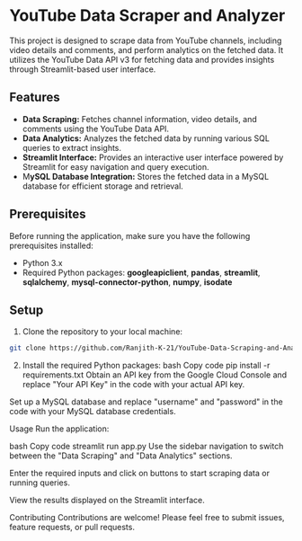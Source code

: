 # YouTube Data Scraper and Analyzer
This project is designed to scrape data from YouTube channels, including video details and comments, and perform analytics on the fetched data. It utilizes the YouTube Data API v3 for fetching data and provides insights through Streamlit-based user interface.

## Features
- **Data Scraping:** Fetches channel information, video details, and comments using the YouTube Data API.
- **Data Analytics:** Analyzes the fetched data by running various SQL queries to extract insights.
- **Streamlit Interface:** Provides an interactive user interface powered by Streamlit for easy navigation and query execution.
- M**ySQL Database Integration:** Stores the fetched data in a MySQL database for efficient storage and retrieval.

## Prerequisites
Before running the application, make sure you have the following prerequisites installed:

- Python 3.x
- Required Python packages: **googleapiclient**, **pandas**, **streamlit**, **sqlalchemy**, **mysql-connector-python**, **numpy**, **isodate**
  
## Setup
1. Clone the repository to your local machine:
```bash
git clone https://github.com/Ranjith-K-21/YouTube-Data-Scraping-and-Analytics.git
```
2. Install the required Python packages:
bash
Copy code
pip install -r requirements.txt
Obtain an API key from the Google Cloud Console and replace "Your API Key" in the code with your actual API key.

Set up a MySQL database and replace "username" and "password" in the code with your MySQL database credentials.

Usage
Run the application:

bash
Copy code
streamlit run app.py
Use the sidebar navigation to switch between the "Data Scraping" and "Data Analytics" sections.

Enter the required inputs and click on buttons to start scraping data or running queries.

View the results displayed on the Streamlit interface.

Contributing
Contributions are welcome! Please feel free to submit issues, feature requests, or pull requests.
